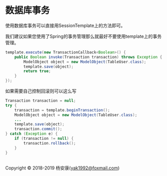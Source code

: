 # 数据库事务

使用数据库事务可以直接用SessionTemplate上的方法即可。

我们建议如果您使用了Spring的事务管理那么就最好不要使用template上的事务管理。

```java
template.execute(new TransactionCallback<Boolean>() {
    public Boolean invoke(Transaction transaction) throws Exception {
        ModelObject object = new ModelObject(TableUser.class);
        template.save(object);
        return true;
    }
});
```

如果需要自己控制回滚则可以这么写


```java
Transaction transaction = null;
try {
    transaction = template.beginTransaction();
    ModelObject object = new ModelObject(TableUser.class);
    ...
    template.save(object);
    transaction.commit();
} catch (Exception e) {
    if (transaction != null) {
        transaction.rollback();
    }
}
```

## 
Copyright © 2018-2019 杨安康(yak1992@foxmail.com)
